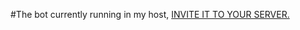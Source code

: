 #The bot currently running in my host, [INVITE IT TO YOUR SERVER.](https://discord.com/api/oauth2/authorize?client_id=821129463462625300&permissions=318528&scope=bot)
